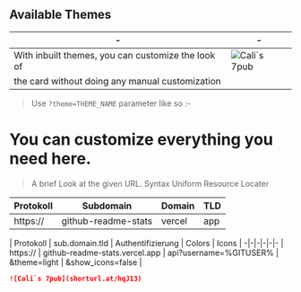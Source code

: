 <!-- DO NOT EDIT THIS FILE DIRECTLY -->

## Available Themes


|-|-|
-|-
| With inbuilt themes, you can customize the look of | ![Cali`s 7pub](./shorturl.at/hqJ13) |
| the card without doing any manual customization | |

> Use `?theme=THEME_NAME` parameter like so :-


# You can customize everything you need here.

> A brief Look at the given URL. Syntax Uniform Resource Locater

| Protokoll | Subdomain           | Domain | TLD |
|-|-|-|-|
| https://  | github-readme-stats | vercel | app |


| Protokoll | sub.domain.tld | Authentifizierung | Colors | Icons |
-|-|-|-|-|-
| https:// | github-readme-stats.vercel.app | api?username=%GITUSER% | &theme=light | &show_icons=false |


```md
![Cali`s 7pub](shorturl.at/hqJ13)
```
